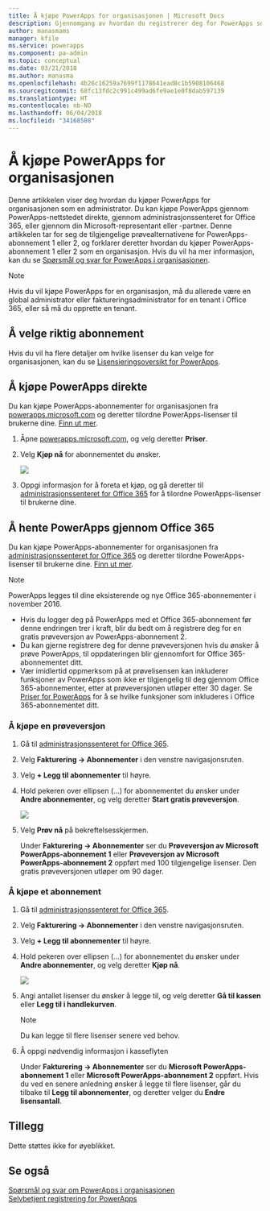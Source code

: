 ```yaml
---
title: Å kjøpe PowerApps for organisasjonen | Microsoft Docs
description: Gjennomgang av hvordan du registrerer deg for PowerApps som en administrator.
author: manasmams
manager: kfile
ms.service: powerapps
ms.component: pa-admin
ms.topic: conceptual
ms.date: 03/21/2018
ms.author: manasma
ms.openlocfilehash: 4b26c16259a7699f1178641ead8c1b5908106468
ms.sourcegitcommit: 68fc13fdc2c991c499ad6fe9ae1e0f8dab597139
ms.translationtype: HT
ms.contentlocale: nb-NO
ms.lasthandoff: 06/04/2018
ms.locfileid: "34168508"
---
```

# <a name="purchase-powerapps-for-your-organization"></a>Å kjøpe PowerApps for organisasjonen
Denne artikkelen viser deg hvordan du kjøper PowerApps for organisasjonen som en administrator. Du kan kjøpe PowerApps gjennom PowerApps-nettstedet direkte, gjennom administrasjonssenteret for Office 365, eller gjennom din Microsoft-representant eller -partner. Denne artikkelen tar for seg de tilgjengelige prøvealternativene for PowerApps-abonnement 1 eller 2, og forklarer deretter hvordan du kjøper PowerApps-abonnement 1 eller 2 som en organisasjon. Hvis du vil ha mer informasjon, kan du se [Spørsmål og svar for PowerApps i organisasjonen](signup-question-and-answer.md).

> [!NOTE]
>   Hvis du vil kjøpe PowerApps for en organisasjon, må du allerede være en global administrator eller faktureringsadministrator for en tenant i Office 365, eller så må du opprette en tenant.

## <a name="choosing-the-right-plan"></a>Å velge riktig abonnement
Hvis du vil ha flere detaljer om hvilke lisenser du kan velge for organisasjonen, kan du se [Lisensieringsoversikt for PowerApps](pricing-billing-skus.md).

## <a name="purchase-powerapps-directly"></a>Å kjøpe PowerApps direkte
Du kan kjøpe PowerApps-abonnementer for organisasjonen fra [powerapps.microsoft.com][4] og deretter tilordne PowerApps-lisenser til brukerne dine. [Finn ut mer][5].

1. Åpne [powerapps.microsoft.com][4], og velg deretter **Priser**.

2. Velg **Kjøp nå** for abonnementet du ønsker.

    ![](./media/signup-for-powerapps-admin/buy-now.png)

3. Oppgi informasjon for å foreta et kjøp, og gå deretter til [administrasjonssenteret for Office 365][6] for å tilordne PowerApps-lisenser til brukerne dine.

## <a name="get-powerapps-through-office-365"></a>Å hente PowerApps gjennom Office 365
Du kan kjøpe PowerApps-abonnementer for organisasjonen fra [administrasjonssenteret for Office 365][6] og deretter tilordne PowerApps-lisenser til brukerne dine. [Finn ut mer][5].

> [!NOTE]
> PowerApps legges til dine eksisterende og nye Office 365-abonnementer i november 2016.
>
> * Hvis du logger deg på PowerApps med et Office 365-abonnement før denne endringen trer i kraft, blir du bedt om å registrere deg for en gratis prøveversjon av PowerApps-abonnement 2.
> * Du kan gjerne registrere deg for denne prøveversjonen hvis du ønsker å prøve PowerApps, til oppdateringen blir gjennomfort for Office 365-abonnementet ditt.  
> * Vær imidlertid oppmerksom på at prøvelisensen kan inkluderer funksjoner av PowerApps som ikke er tilgjengelig til deg gjennom Office 365-abonnementer, etter at prøveversjonen utløper etter 30 dager.  Se [Priser for PowerApps][2] for å se hvilke funksjoner som inkluderes i Office 365-abonnementet ditt.


### <a name="purchase-a-subscription-trial"></a>Å kjøpe en prøveversjon
1. Gå til [administrasjonssenteret for Office 365][6].

2. Velg **Fakturering -> Abonnementer** i den venstre navigasjonsruten.

3. Velg **+ Legg til abonnementer** til høyre.

4. Hold pekeren over ellipsen (...) for abonnementet du ønsker under **Andre abonnementer**, og velg deretter **Start gratis prøveversjon**.

    ![](./media/signup-for-powerapps-admin/admin-purchase-trial.png)

5. Velg **Prøv nå** på bekreftelsesskjermen.

    Under **Fakturering -> Abonnementer** ser du **Prøveversjon av Microsoft PowerApps-abonnement 1** eller **Prøveversjon av Microsoft PowerApps-abonnement 2** oppført med 100 tilgjengelige lisenser. Den gratis prøveversjonen utløper om 90 dager.

### <a name="purchase-a-subscription"></a>Å kjøpe et abonnement
1. Gå til [administrasjonssenteret for Office 365][6].

2. Velg **Fakturering -> Abonnementer** i den venstre navigasjonsruten.

3. Velg **+ Legg til abonnementer** til høyre.

4. Hold pekeren over ellipsen (...) for abonnementet du ønsker under **Andre abonnementer**, og velg deretter **Kjøp nå**.

    ![](./media/signup-for-powerapps-admin/admin-purchase-paid.png)

5. Angi antallet lisenser du ønsker å legge til, og velg deretter **Gå til kassen** eller **Legg til i handlekurven**.

   > [!NOTE]
   > Du kan legge til flere lisenser senere ved behov.


6. Å oppgi nødvendig informasjon i kasseflyten

    Under **Fakturering -> Abonnementer** ser du **Microsoft PowerApps-abonnement 1** eller **Microsoft PowerApps-abonnement 2** oppført. Hvis du ved en senere anledning ønsker å legge til flere lisenser, går du tilbake til **Legg til abonnementer**, og deretter velger du **Endre lisensantall**.

## <a name="add-ons"></a>Tillegg
Dette støttes ikke for øyeblikket.

## <a name="see-also"></a>Se også
[Spørsmål og svar om PowerApps i organisasjonen](signup-question-and-answer.md)  
[Selvbetjent registrering for PowerApps](../maker/signup-for-powerapps.md)  

<!--Reference links in article-->
[1]: http://go.microsoft.com/fwlink/p/?LinkId=715583
[2]: http://go.microsoft.com/fwlink/p/?LinkId=708209
[4]: https://go.microsoft.com/fwlink/?linkid=832551
[5]: https://support.office.com/article/997596b5-4173-4627-b915-36abac6786dc
[6]: https://portal.office.com/admin/default.aspx
